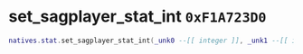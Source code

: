 # set_sagplayer_stat_int `0xF1A723D0`

```lua
natives.stat.set_sagplayer_stat_int(_unk0 --[[ integer ]], _unk1 --[[ integer ]])
```